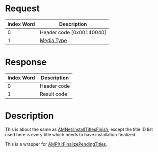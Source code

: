 # Request

| Index Word | Description                                            |
|------------|--------------------------------------------------------|
| 0          | Header code \[0x00140040\]                             |
| 1          | [Media Type](Filesystem_services#MediaType "wikilink") |

# Response

| Index Word | Description |
|------------|-------------|
| 0          | Header code |
| 1          | Result code |

# Description

This is about the same as
[AMNet:InstallTitlesFinish](AMNet:InstallTitlesFinish "wikilink"),
except the title ID list used here is every title which needs to have
installation finalized.

This is a wrapper for
[AMPXI:FinalizePendingTitles](AMPXI:FinalizePendingTitles "wikilink").